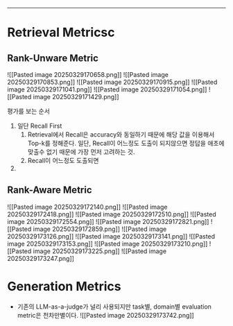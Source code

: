 -- --
# Retrieval Metricsc
## Rank-Unware Metric

![[Pasted image 20250329170658.png]]
![[Pasted image 20250329170853.png]]
![[Pasted image 20250329170915.png]]
![[Pasted image 20250329171041.png]]
![[Pasted image 20250329171054.png]]
![[Pasted image 20250329171429.png]]

평가를 보는 순서
1. 일단 Recall First
	1. Retrieval에서 Recall은 accuracy와 동일하기 때문에 해당 값을 이용해서 Top-k를 정해준다.
	   일단, Recall이 어느정도 도출이 되지않으면 정답을 애초에 맞출수 없기 때문에 가장 먼저 고려하는 것.
	2. Recall이 어느정도 도출되면 
2. 



## Rank-Aware Metric
![[Pasted image 20250329172140.png]]
![[Pasted image 20250329172418.png]]
![[Pasted image 20250329172510.png]]
![[Pasted image 20250329172554.png]]
![[Pasted image 20250329172821.png]]
![[Pasted image 20250329172859.png]]
![[Pasted image 20250329173126.png]]
![[Pasted image 20250329173141.png]]
![[Pasted image 20250329173153.png]]
![[Pasted image 20250329173210.png]]
![[Pasted image 20250329173225.png]]
![[Pasted image 20250329173247.png]]


# Generation Metrics
- 기존의 LLM-as-a-judge가 널리 사용되지만 task별, domain별 evaluation metric은 천차만별이다.
![[Pasted image 20250329173742.png]]
